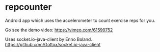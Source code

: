 repcounter
==========

Android app which uses the accelerometer to count exercise reps for you.

Go see the demo video:
https://vimeo.com/61599752

Uses socket.io-java-client by Enno Boland.
https://github.com/Gottox/socket.io-java-client

